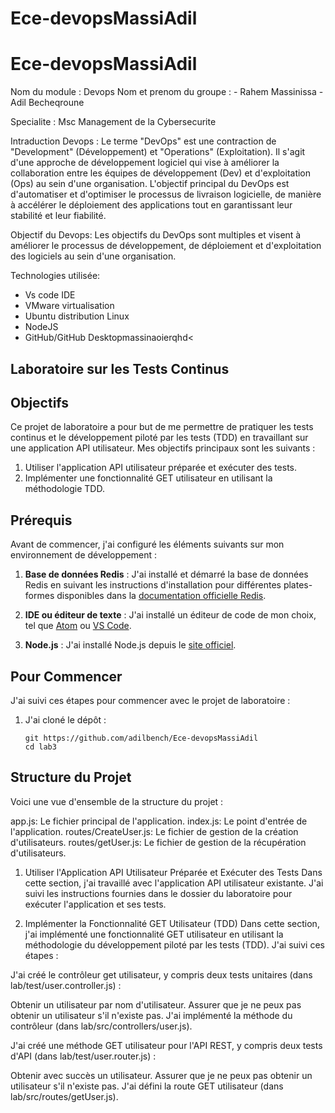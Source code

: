 # Ece-devopsMassiAdil
# Ece-devopsMassiAdil
Nom du module :  Devops
Nom et prenom du groupe : 
                        - Rahem Massinissa
                        - Adil Becheqroune 

Specialite : Msc Management de la Cybersecurite 

Intraduction Devops : Le terme "DevOps" est une contraction de "Development" (Développement) et "Operations" (Exploitation). Il s'agit d'une approche de développement logiciel qui vise à améliorer la collaboration entre les équipes de développement (Dev) et d'exploitation (Ops) au sein d'une organisation. L'objectif principal du DevOps est d'automatiser et d'optimiser le processus de livraison logicielle, de manière à accélérer le déploiement des applications tout en garantissant leur stabilité et leur fiabilité.

Objectif du Devops: Les objectifs du DevOps sont multiples et visent à améliorer le processus de développement, de déploiement et d'exploitation des logiciels au sein d'une organisation. 

Technologies utilisée:
- Vs code IDE
- VMware virtualisation 
- Ubuntu distribution Linux 
- NodeJS 
- GitHub/GitHub Desktopmassinaoierqhd<

## Laboratoire sur les Tests Continus

## Objectifs

Ce projet de laboratoire a pour but de me permettre de pratiquer les tests continus et le développement piloté par les tests (TDD) en travaillant sur une application API utilisateur. Mes objectifs principaux sont les suivants :

1. Utiliser l'application API utilisateur préparée et exécuter des tests.
2. Implémenter une fonctionnalité GET utilisateur en utilisant la méthodologie TDD.

## Prérequis

Avant de commencer, j'ai configuré les éléments suivants sur mon environnement de développement :

1. **Base de données Redis** : J'ai installé et démarré la base de données Redis en suivant les instructions d'installation pour différentes plates-formes disponibles dans la [documentation officielle Redis](https://redis.io/topics/quickstart).

2. **IDE ou éditeur de texte** : J'ai installé un éditeur de code de mon choix, tel que [Atom](https://atom.io/) ou [VS Code](https://code.visualstudio.com/).

3. **Node.js** : J'ai installé Node.js depuis le [site officiel](https://nodejs.org/).

## Pour Commencer

J'ai suivi ces étapes pour commencer avec le projet de laboratoire :

1. J'ai cloné le dépôt :

   ```shell
   git https://github.com/adilbench/Ece-devopsMassiAdil
   cd lab3
   
## Structure du Projet
Voici une vue d'ensemble de la structure du projet :

app.js: Le fichier principal de l'application.
index.js: Le point d'entrée de l'application.
routes/CreateUser.js: Le fichier de gestion de la création d'utilisateurs.
routes/getUser.js: Le fichier de gestion de la récupération d'utilisateurs.

1. Utiliser l'Application API Utilisateur Préparée et Exécuter des Tests
Dans cette section, j'ai travaillé avec l'application API utilisateur existante. J'ai suivi les instructions fournies dans le dossier du laboratoire pour exécuter l'application et ses tests.

2. Implémenter la Fonctionnalité GET Utilisateur (TDD)
Dans cette section, j'ai implémenté une fonctionnalité GET utilisateur en utilisant la méthodologie du développement piloté par les tests (TDD). J'ai suivi ces étapes :

J'ai créé le contrôleur get utilisateur, y compris deux tests unitaires (dans lab/test/user.controller.js) :

Obtenir un utilisateur par nom d'utilisateur.
Assurer que je ne peux pas obtenir un utilisateur s'il n'existe pas.
J'ai implémenté la méthode du contrôleur (dans lab/src/controllers/user.js).

J'ai créé une méthode GET utilisateur pour l'API REST, y compris deux tests d'API (dans lab/test/user.router.js) :

Obtenir avec succès un utilisateur.
Assurer que je ne peux pas obtenir un utilisateur s'il n'existe pas.
J'ai défini la route GET utilisateur (dans lab/src/routes/getUser.js).
